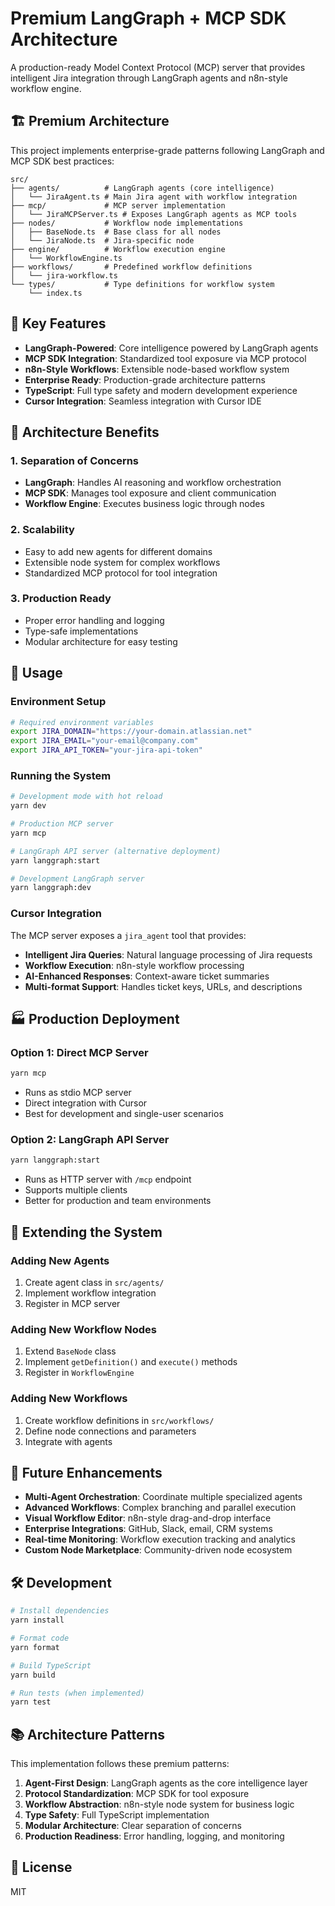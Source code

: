 # Premium LangGraph + MCP SDK Architecture

A production-ready Model Context Protocol (MCP) server that provides intelligent Jira integration through LangGraph agents and n8n-style workflow engine.

## 🏗️ Premium Architecture

This project implements enterprise-grade patterns following LangGraph and MCP SDK best practices:

```
src/
├── agents/          # LangGraph agents (core intelligence)
│   └── JiraAgent.ts # Main Jira agent with workflow integration
├── mcp/             # MCP server implementation
│   └── JiraMCPServer.ts # Exposes LangGraph agents as MCP tools
├── nodes/           # Workflow node implementations
│   ├── BaseNode.ts  # Base class for all nodes
│   └── JiraNode.ts  # Jira-specific node
├── engine/          # Workflow execution engine
│   └── WorkflowEngine.ts
├── workflows/       # Predefined workflow definitions
│   └── jira-workflow.ts
└── types/           # Type definitions for workflow system
    └── index.ts
```

## 🚀 Key Features

- **LangGraph-Powered**: Core intelligence powered by LangGraph agents
- **MCP SDK Integration**: Standardized tool exposure via MCP protocol
- **n8n-Style Workflows**: Extensible node-based workflow system
- **Enterprise Ready**: Production-grade architecture patterns
- **TypeScript**: Full type safety and modern development experience
- **Cursor Integration**: Seamless integration with Cursor IDE

## 🎯 Architecture Benefits

### 1. **Separation of Concerns**

- **LangGraph**: Handles AI reasoning and workflow orchestration
- **MCP SDK**: Manages tool exposure and client communication
- **Workflow Engine**: Executes business logic through nodes

### 2. **Scalability**

- Easy to add new agents for different domains
- Extensible node system for complex workflows
- Standardized MCP protocol for tool integration

### 3. **Production Ready**

- Proper error handling and logging
- Type-safe implementations
- Modular architecture for easy testing

## 🔧 Usage

### Environment Setup

```bash
# Required environment variables
export JIRA_DOMAIN="https://your-domain.atlassian.net"
export JIRA_EMAIL="your-email@company.com"
export JIRA_API_TOKEN="your-jira-api-token"
```

### Running the System

```bash
# Development mode with hot reload
yarn dev

# Production MCP server
yarn mcp

# LangGraph API server (alternative deployment)
yarn langgraph:start

# Development LangGraph server
yarn langgraph:dev
```

### Cursor Integration

The MCP server exposes a `jira_agent` tool that provides:

- **Intelligent Jira Queries**: Natural language processing of Jira requests
- **Workflow Execution**: n8n-style workflow processing
- **AI-Enhanced Responses**: Context-aware ticket summaries
- **Multi-format Support**: Handles ticket keys, URLs, and descriptions

## 🏭 Production Deployment

### Option 1: Direct MCP Server

```bash
yarn mcp
```

- Runs as stdio MCP server
- Direct integration with Cursor
- Best for development and single-user scenarios

### Option 2: LangGraph API Server

```bash
yarn langgraph:start
```

- Runs as HTTP server with `/mcp` endpoint
- Supports multiple clients
- Better for production and team environments

## 🔌 Extending the System

### Adding New Agents

1. Create agent class in `src/agents/`
2. Implement workflow integration
3. Register in MCP server

### Adding New Workflow Nodes

1. Extend `BaseNode` class
2. Implement `getDefinition()` and `execute()` methods
3. Register in `WorkflowEngine`

### Adding New Workflows

1. Create workflow definitions in `src/workflows/`
2. Define node connections and parameters
3. Integrate with agents

## 🚀 Future Enhancements

- **Multi-Agent Orchestration**: Coordinate multiple specialized agents
- **Advanced Workflows**: Complex branching and parallel execution
- **Visual Workflow Editor**: n8n-style drag-and-drop interface
- **Enterprise Integrations**: GitHub, Slack, email, CRM systems
- **Real-time Monitoring**: Workflow execution tracking and analytics
- **Custom Node Marketplace**: Community-driven node ecosystem

## 🛠️ Development

```bash
# Install dependencies
yarn install

# Format code
yarn format

# Build TypeScript
yarn build

# Run tests (when implemented)
yarn test
```

## 📚 Architecture Patterns

This implementation follows these premium patterns:

1. **Agent-First Design**: LangGraph agents as the core intelligence layer
2. **Protocol Standardization**: MCP SDK for tool exposure
3. **Workflow Abstraction**: n8n-style node system for business logic
4. **Type Safety**: Full TypeScript implementation
5. **Modular Architecture**: Clear separation of concerns
6. **Production Readiness**: Error handling, logging, and monitoring

## 📄 License

MIT
